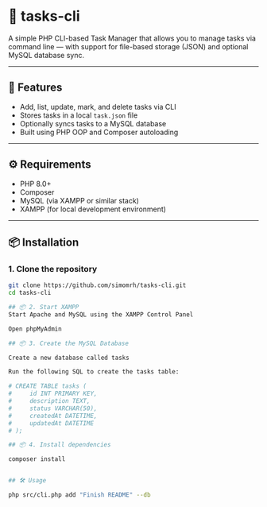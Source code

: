 # 🧩 tasks-cli

A simple PHP CLI-based Task Manager that allows you to manage tasks via command line — with support for file-based storage (JSON) and optional MySQL database sync.

---

## 🚀 Features

- Add, list, update, mark, and delete tasks via CLI
- Stores tasks in a local `task.json` file
- Optionally syncs tasks to a MySQL database
- Built using PHP OOP and Composer autoloading

---

## ⚙️ Requirements

- PHP 8.0+
- Composer
- MySQL (via XAMPP or similar stack)
- XAMPP (for local development environment)

---

## 📦 Installation

### 1. Clone the repository

```bash
git clone https://github.com/simomrh/tasks-cli.git
cd tasks-cli

## 📦 2. Start XAMPP
Start Apache and MySQL using the XAMPP Control Panel

Open phpMyAdmin

## 📦 3. Create the MySQL Database

Create a new database called tasks

Run the following SQL to create the tasks table:

# CREATE TABLE tasks (
#     id INT PRIMARY KEY,
#     description TEXT,
#     status VARCHAR(50),
#     createdAt DATETIME,
#     updatedAt DATETIME
# );

## 📦 4. Install dependencies

composer install


## 🛠 Usage

php src/cli.php add "Finish README" --db
